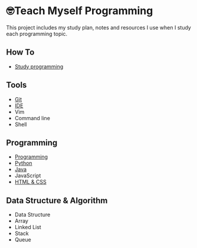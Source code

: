# 🤓Teach Myself Programming

This project includes my study plan, notes and resources I use when I study each programming topic. 

## How To

- [Study programming](https://github.com/erinchocolate/teach-myself-programming/blob/master/How%20To/Study%20programming.md)

## Tools

- [Git](https://github.com/erinchocolate/teach-myself-programming/blob/master/Tools/Git.md)
- [IDE](https://github.com/erinchocolate/teach-myself-programming/blob/master/Tools/IDE.md)
- Vim
- Command line
- Shell 

## Programming

- [Programming](https://github.com/erinchocolate/teach-myself-programming/blob/master/Programming/Programming.md)
- [Python](https://github.com/erinchocolate/teach-myself-programming/blob/master/Programming/Python.md)
- [Java](https://github.com/erinchocolate/teach-myself-programming/blob/master/Programming/Java.md)
- JavaScript
- [HTML & CSS](https://github.com/erinchocolate/teach-myself-programming/blob/master/Programming/HTML%26CSS.md)

## Data Structure & Algorithm 

- Data Structure
- Array
- Linked List
- Stack
- Queue
  

